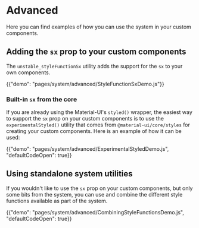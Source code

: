 # Advanced

<p class="description">Here you can find examples of how you can use the system in your custom components.</p>

## Adding the `sx` prop to your custom components

The `unstable_styleFunctionSx` utility adds the support for the `sx` to your own components.

{{"demo": "pages/system/advanced/StyleFunctionSxDemo.js"}}

### Built-in `sx` from the core

If you are already using the Material-UI's `styled()` wrapper, the easiest way to support the `sx` prop on your custom components is to use the `experimentalStyled()` utility that comes from `@material-ui/core/styles` for creating your custom components. Here is an example of how it can be used:

{{"demo": "pages/system/advanced/ExperimentalStyledDemo.js", "defaultCodeOpen": true}}

## Using standalone system utilities

If you wouldn't like to use the `sx` prop on your custom components, but only some bits from the system, you can use and combine the different style functions available as part of the system.

{{"demo": "pages/system/advanced/CombiningStyleFunctionsDemo.js", "defaultCodeOpen": true}}
